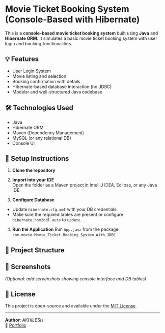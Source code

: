# Movie Ticket Booking System (Console-Based with Hibernate)

This is a **console-based movie ticket booking system** built using **Java** and **Hibernate ORM**. It simulates a basic movie ticket booking system with user login and booking functionalities.

## 💡 Features

- User Login System
- Movie listing and selection
- Booking confirmation with details
- Hibernate-based database interaction (no JDBC)
- Modular and well-structured Java codebase

## 🛠️ Technologies Used

- Java
- Hibernate ORM
- Maven (Dependency Management)
- MySQL (or any relational DB)
- Console UI

## 🔧 Setup Instructions

1. **Clone the repository**  

2. **Import into your IDE**  
Open the folder as a Maven project in IntelliJ IDEA, Eclipse, or any Java IDE.

3. **Configure Database**
- Update `hibernate.cfg.xml` with your DB credentials.
- Make sure the required tables are present or configure `hibernate.hbm2ddl.auto` to `update`.

4. **Run the Application**
Run `App.java` from the package:  
`com.movie.Movie_Ticket_Booking_System_With_JDBC`

## 📁 Project Structure


## 📸 Screenshots
*(Optional: add screenshots showing console interface and DB tables)*

## 📜 License

This project is open-source and available under the [MIT License](LICENSE).

---

**Author**: *AKHILESH*  
🔗 [Portfolio](http://akhilesh-anugandula-portfolio.netlify.app)
